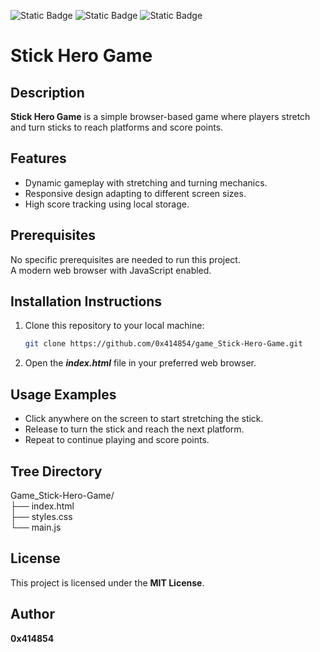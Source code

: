 ![Static Badge](https://img.shields.io/badge/HTML-orange) ![Static Badge](https://img.shields.io/badge/CSS-blue) ![Static Badge](https://img.shields.io/badge/JavaScript-yellow)


# **Stick Hero Game**

## **Description**
**Stick Hero Game** is a simple browser-based game where players stretch and turn sticks to reach platforms and score points.

## **Features**
- Dynamic gameplay with stretching and turning mechanics.
- Responsive design adapting to different screen sizes.
- High score tracking using local storage.

## **Prerequisites**
No specific prerequisites are needed to run this project.<br>A modern web browser with JavaScript enabled.

## **Installation Instructions**
1. Clone this repository to your local machine:

   ```bash
   git clone https://github.com/0x414854/game_Stick-Hero-Game.git

2. Open the ***index.html*** file in your preferred web browser.

## **Usage Examples**
- Click anywhere on the screen to start stretching the stick.
- Release to turn the stick and reach the next platform.
- Repeat to continue playing and score points.
  
## **Tree Directory**

Game_Stick-Hero-Game/
<br>├── index.html
<br>├── styles.css
<br>└── main.js

## **License**
This project is licensed under the **MIT License**.

## **Author**

**0x414854**
